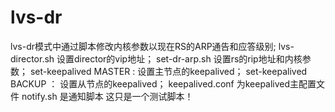 # lvs-dr
lvs-dr模式中通过脚本修改内核参数以现在RS的ARP通告和应答级别;
lvs-director.sh 设置director的vip地址；
set-dr-arp.sh 设置rs的rip地址和内核参数；
set-keepalived MASTER : 设置主节点的keepalived；
set-keepalived BACKUP ： 设置从节点的keepalived；
keepalived.conf 为keepalived主配置文件
notify.sh 是通知脚本
这只是一个测试脚本！
